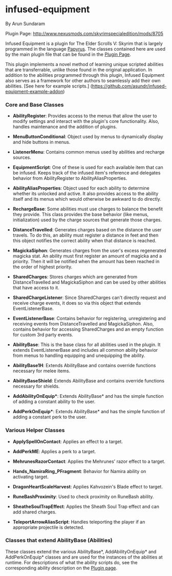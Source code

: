 # infused-equipment
By Arun Sundaram

Plugin Page:	http://www.nexusmods.com/skyrimspecialedition/mods/8705

Infused Equipment is a plugin for The Elder Scrolls V: Skyrim that is largely programmed in the language
[Papyrus](http://www.creationkit.com/index.php?title=Category:Papyrus). The classes contained here are used by
the main plugin file that can be found in the [Plugin Page](http://www.nexusmods.com/skyrimspecialedition/mods/8705).

This plugin implements a novel method of learning unique scripted abilities that are transferrable, unlike
those found in the original application. In addition to the abilities programmed through this plugin, 
Infused Equipment also serves as a framework for other authors to seamlessly add their own abilities. [See here for
example scripts.] (https://github.com/asundr/infused-equipment-example-addon)


### Core and Base Classes
	
- **AbilityRegister**: Provides access to the menus that allow the user to modify settings and interact with the
		plugin's core functionality. Also, handles maintenance and the addition of plugins.

- **MenuButtonConditional**: Object used by menus to dynamically display and hide buttons in menus.

- **ListenerMenu**: Contains common menus used by abilities and recharge sources.
		
- **EquipmentScript**: One of these is used for each available item that can be infused. Keeps track of the
		infused item's reference and delegates behavior from AbilityRegister to AbilityAliasProperties.
		
- **AbilityAliasProperties**: Object used for each ability to determine whether its unlocked and active. It also
		provides access to the ability itself and its menus which would otherwise be awkward to do directly.

- **RechargeBase**: Some abilities must use charges to balance the benefit they provide. This class provides the
		base behavior (like menus, initialization) used by the charge sources that generate those charges.
		
- **DistanceTravelled**: Generates charges based on the distance the user travels. To do this, an ability must
		register a distance in feet and then this object notifies the correct ability when that distance
		is reached.
		
- **MagickaSiphon**: Generates charges from the user's excess regenerated magicka stat. An ability must first register
		an amount of magicka and a priority. Then it will be notified when the amount has been 
		reached in the order of highest priority.
		
- **SharedCharges**: Stores charges which are generated from DistanceTravelled and MagickaSiphon and can be used
		by other abilities that have access to it.

- **SharedChargeListener**: Since SharedCharges can't directly request and receive charge events, it does so via
		this object that extends EventListenerBase.
		
- **EventListenerBase**: Contains behavior for registering, unregistering and receiving events from DistanceTravelled
		and MagickaSiphon. Also, contains behavior for accessing SharedCharges and an empty function for 
		custom 3rd party events.
		
- **AbilityBase**: This is the base class for all abilities used in the plugin. It extends EventListenerBase and
		includes all common ability behavior from menus to handling equipping and unequipping the ability.
		
- **AbilityBase1H**: Extends AbilityBase and contains override functions necessary for melee items.

- **AbilityBaseShield**: Extends AbilityBase and contains override functions necessary for shields.

- __AddAbilityOnEquip\*__: Extends AbilityBase\* and has the simple function of adding a constant ability to the user.

- __AddPerkOnEquip\*__: Extends AbilityBase\* and has the simple function of adding a constant perk to the user.



### Various Helper Classes

- **ApplySpellOnContact**: Applies an effect to a target.

- **AddPerkME**: Applies a perk to a target.

- **MehrunesRazorContact**: Applies the Mehrunes' razor effect to a target.

- **Hands_NamiraRing_PFragment**: Behavior for Namira ability on activating target.

- **DragonHeartScaleHarvest**: Applies Kahvozein's Blade effect to target.

- **RuneBashProximity**: Used to check proximity on RuneBash ability.

- **SheatheSoulTrapEffect**: Applies the Sheath Soul Trap effect and can add shared charges.

- **TeleportArrowAliasScript**: Handles teleporting the player if an appropriate projectile is detected.



### Classes that extend AbilityBase (Abilities)

These classes extend the various AbilityBase\*, AddAbilityOnEquip\* and AddPerkOnEquip\* classes and are used for the instances of the abilities at runtime. For descriptions of what the ability scripts do, see the corresponding ability description on the [Plugin page](http://www.nexusmods.com/skyrimspecialedition/mods/8705).
